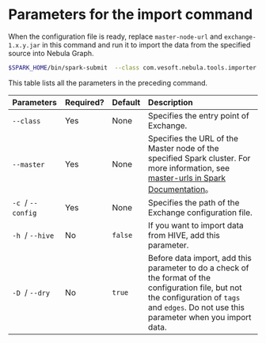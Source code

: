 # Parameters for the import command

When the configuration file is ready, replace `master-node-url` and `exchange-1.x.y.jar` in this command and run it to import the data from the specified source into Nebula Graph.

```bash
$SPARK_HOME/bin/spark-submit  --class com.vesoft.nebula.tools.importer.Exchange --master "master-node-url" target/exchange-1.x.y.jar -c /path/to/conf/application.conf
```

This table lists all the parameters in the preceding command.

| Parameters | Required? | Default | Description |
| :--- | :--- | :--- | :--- |
| `--class`  | Yes | None | Specifies the entry point of Exchange. |
| `--master`  | Yes | None | Specifies the URL of the Master node of the specified Spark cluster. For more information, see [master-urls in Spark Documentation](https://spark.apache.org/docs/latest/submitting-applications.html#master-urls "Click to go to Apache Spark Documentation")。 |
| `-c`  / `--config`  | Yes | None | Specifies the path of the Exchange configuration file. |
| `-h`  / `--hive`  | No | `false` | If you want to import data from HIVE, add this parameter. |
| `-D`  / `--dry`  | No | `true` | Before data import, add this parameter to do a check of the format of the configuration file, but not the configuration of `tags` and `edges`. Do not use this parameter when you import data. |
